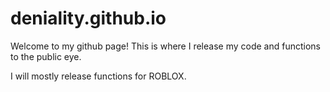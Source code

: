 # deniality.github.io
Welcome to my github page! This is where I release my code and functions to the public eye.


I will mostly release functions for ROBLOX.
